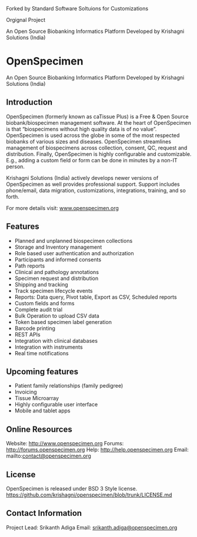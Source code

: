 Forked by Standard Software Soltuions  for Customizations






Orgignal Project 

An Open Source Biobanking Informatics Platform 
Developed by Krishagni Solutions (India)

OpenSpecimen
============

An Open Source Biobanking Informatics Platform 
Developed by Krishagni Solutions (India)


Introduction
------------
OpenSpecimen (formerly known as caTissue Plus) is a Free & Open Source biobank/biospecimen management software. At the heart of OpenSpecimen is that “biospecimens without high quality data is of no value”. OpenSpecimen is used across the globe in some of the most respected biobanks of various sizes and diseases. OpenSpecimen streamlines management of biospecimens across collection, consent, QC, request and distribution. Finally, OpenSpecimen is highly configurable and customizable. E.g., adding a custom field or form can be done in minutes by a non-IT person. 

Krishagni Solutions (India) actively develops newer versions of OpenSpecimen as well provides professional support. Support includes phone/email, data migration, customizations, integrations, training, and so forth. 

For more details visit: www.openspecimen.org

Features
---------
 * Planned and unplanned biospecimen collections
 * Storage and Inventory management
 * Role based user authentication and authorization
 * Participants and informed consents
 * Path reports
 * Clinical and pathology annotations
 * Specimen request and distribution 
 * Shipping and tracking
 * Track specimen lifecycle events
 * Reports: Data query, Pivot table, Export as CSV, Scheduled reports
 * Custom fields and forms
 * Complete audit trial
 * Bulk Operation to upload CSV data
 * Token based specimen label generation
 * Barcode printing
 * REST APIs
 * Integration with clinical databases
 * Integration with instruments
 * Real time notifications
 
 Upcoming features
 ------------------
 * Patient family relationships (family pedigree)
 * Invoicing
 * Tissue Microarray
 * Highly configurable user interface
 * Mobile and tablet apps
 

Online Resources
----------------
Website: http://www.openspecimen.org
Forums: http://forums.openspecimen.org
Help: http://help.openspecimen.org
Email: mailto:contact@openspecimen.org

License
--------
OpenSpecimen is released under BSD 3 Style license. 
https://github.com/krishagni/openspecimen/blob/trunk/LICENSE.md

Contact Information
-------------------
Project Lead: Srikanth Adiga
Email: srikanth.adiga@openspecimen.org
